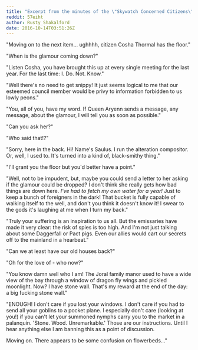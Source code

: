 ```yaml
---
title: "Excerpt from the minutes of the \"Skywatch Concerned Citizens\" meeting, 12 Frostfall 2E 583"
reddit: 57eiht
author: Rusty_Shakalford
date: 2016-10-14T03:51:26Z
---
```


"Moving on to the next item... ughhhh, citizen Cosha Thormal has the floor."

"When is the glamour coming down?"

"Listen Cosha, you have brought this up at every single meeting for the last year. For the last time: I. Do. Not. Know."

"Well there's no need to get snippy! It just seems logical to me that our esteemed council member would be privy to information forbidden to us lowly peons." 

"You, all of you, have my word. If Queen Aryenn sends a message, any message, about the glamour, I will tell you as soon as possible."

"Can you ask her?"

"Who said that!?"

"Sorry, here in the back. Hi! Name's Saulus. I run the alteration compositor. Or, well, I used to. It's turned into a kind of, black-smithy thing."

"I'll grant you the floor but you'd better have a point."

"Well, not to be impudent, but, maybe you could send a letter to her asking if the glamour could be dropped? I don't think she really gets how bad things are down here. *I've had to fetch my own water for a year!* Just to keep a bunch of foreigners in the dark! That bucket is fully capable of walking itself to the well, and don't you think it doesn't know it! I swear to the gods it's laughing at me when I turn my back."

"Truly your suffering is an inspiration to us all. But the emissaries have made it very clear: the risk of spies is too high. And I'm not just talking about some Daggerfall or Pact pigs. Even our allies would cart our secrets off to the mainland in a hearbeat."

"Can we at least have our old houses back?"

"Oh for the love of - who now?"

"You know damn well who I am! The Joral family manor used to have a wide view of the bay through a window of dragon fly wings and pickled moonlight. Now? I have stone wall. That's my reward at the end of the day: a big fucking stone wall."

"ENOUGH! I don't care if you lost your windows. I don't care if you had to send all your goblins to a pocket plane. I especially don't care (looking at you!) if you can't let your summoned nymphs carry you to the market in a palanquin. 'Stone. Wood. Unremarkable.' Those are our instructions. Until I hear anything else I am banning this as a point of discussion.

Moving on. There appears to be some confusion on flowerbeds..."
